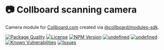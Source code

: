 # 📷 Collboard scanning camera

Camera module for [Collboard.com](https://collboard.com/) created via [@collboard/modules-sdk](https://www.npmjs.com/package/@collboard/modules-sdk).

<!--Badges-->

 [![Package Quality](https://packagequality.com/shield/collboard-camera.svg)](https://packagequality.com/#?package=collboard-camera)
 [![License](https://img.shields.io/github/license/hejny/collboard-camera.svg?style=flat)](https://raw.githubusercontent.com/hejny/collboard-camera/master/LICENSE)
 [![NPM Version](https://badge.fury.io/js/@hejny%2Fcollboard-camera.svg)](https://www.npmjs.com/package/@hejny/collboard-camera)
 [![undefined](https://github.com/hejny/collboard-camera/actions/workflows/lint/badge.svg)](https://github.com/hejny/collboard-camera/actions/workflows/lint.yml)
 [![undefined](https://github.com/hejny/collboard-camera/actions/workflows/test/badge.svg)](https://github.com/hejny/collboard-camera/actions/workflows/test.yml)
 [![Known Vulnerabilities](https://snyk.io/test/github/hejny/collboard-camera/badge.svg)](https://snyk.io/test/github/hejny/collboard-camera)
 [![Issues](https://img.shields.io/github/issues/hejny/collboard-camera.svg?style=flat)](https://github.com/hejny/collboard-camera/issues)

<!--/Badges-->
